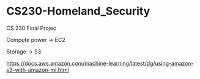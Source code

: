 # CS230-Homeland_Security
CS 230 Final Projec

Compute power -> EC2 

Storage -> S3

https://docs.aws.amazon.com/machine-learning/latest/dg/using-amazon-s3-with-amazon-ml.html
